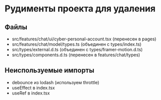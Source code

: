 # Рудименты проекта для удаления

## Файлы
- src/features/chat/ui/cyber-personal-account.tsx (перенесен в pages)
- src/features/chat/model/types.ts (объединен с types/index.ts)
- src/types/external.d.ts (объединен с types/framer-motion.d.ts)
- src/types/components.d.ts (перенесен в features/chat/types)

## Неиспользуемые импорты
- debounce из lodash (используем throttle)
- useEffect в index.tsx
- useRef в index.tsx